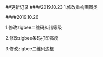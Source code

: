 ##更新记录
####2019.10.23
1.修改重构画图类

####2019.10.26

1.修改zigbee二维码纠错等级

2.修改zigbee条码打印高度

3.修改zigbee二维码边框

